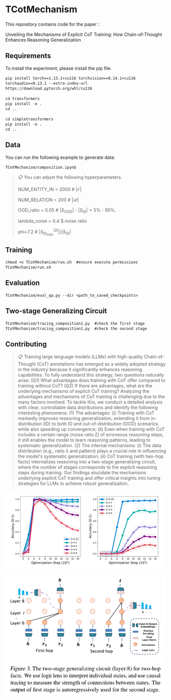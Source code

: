 # TCotMechanism

This repository contains code for the paper： 

Unveiling the Mechanisms of Explicit CoT Training: How Chain-of-Thought Enhances Reasoning Generalization

## Requirements

To install the experiment, please install the pip file. 

```setup
pip install torch==1.13.1+cu116 torchvision==0.14.1+cu116 torchaudio==0.13.1 --extra-index-url https://download.pytorch.org/whl/cu116

cd transformers
pip install -e .
cd ..

cd simpletransformers
pip install -e .
cd ..
```

## Data

You can run the following example  to generate data:

```data
TCotMechanism/composition.ipynb
```
>📋 You can adjust the following hyperparameters.
>
>NUM_ENTITY_IN = 2000  #  $|\mathcal{E}|$
>
>NUM_RELATION = 200  #  $|\mathcal{R}|$
>
>OOD_ratio = 0.05  # $|S_{\text{OOD}}|: |S_{\text{ID}}|=5\%:95\%$. 
>
>lambda_noise = 0.4 $ noise ratio
>
>phi=7.2  # $|S_{\text{ID}_{\text{train}}}^{(2)}|/|S_{\text{ID}}|$

## Training

```train example
chmod +x TCotMechanism/run.sh  #ensure execute permissions
TCotMechanism/run.sh
```

## Evaluation

```test example
TCotMechanism/eval_qa.py --dir <path_to_saved_checkpoints>
```

##  Two-stage Generalizing Circuit

```test example
TCotMechanism/tracing_composition1.py  #check the first stage
TCotMechanism/tracing_composition1.py  #check the second stage
```

## Contributing

>📋  Training large language models (LLMs) with high-quality Chain-of-Thought (CoT) annotations has emerged as a widely adopted strategy in the industry because it significantly enhances reasoning capabilities. To fully understand this strategy, two questions naturally arise: (Q1) What advantages does training with CoT offer compared to training without CoT? (Q2) If there are advantages, what are the underlying mechanisms of explicit CoT training? Analyzing the advantages and mechanisms of CoT training is challenging due to the many factors involved. To tackle this, we conduct a detailed analysis with clear, controllable data distributions and identify the following interesting phenomena:  (1) The advantages:  (i) Training with CoT markedly improves reasoning generalization, extending it from in-distribution (ID) to both ID and out-of-distribution (OOD) scenarios, while also speeding up convergence; (ii) Even when training with CoT includes a certain range (noise ratio $\xi$) of erroneous reasoning steps, it still enables the model to learn reasoning patterns, leading to systematic generalization. (2) The internal mechanisms:  (i) The data distribution (e.g., ratio $\lambda$ and pattern) plays a crucial role in influencing the model's systematic generalization; (ii) CoT training (with two-hop facts) internalizes reasoning into a two-stage generalizing circuit, where the number of stages corresponds to the explicit reasoning steps during training. Our findings elucidate the mechanisms underlying explicit CoT training and offer critical insights into tuning strategies for LLMs to achieve robust generalization.

<img src="pics\noise_only_t.jpg" alt="ex1" style="zoom:72%;" />

<img src="pics\circuit.jpg" alt="results" style="zoom:85%;" />
